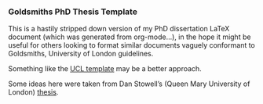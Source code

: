### Goldsmiths PhD Thesis Template ###

This is a hastily stripped down version of my PhD dissertation LaTeX
document (which was generated from org-mode…), in the hope it might be
useful for others looking to format similar documents vaguely
conformant to Goldsmiths, University of London guidelines.

Something like the [UCL
template](https://github.com/UCL/ucl-latex-thesis-templates) may be a
better approach.

Some ideas here were taken from Dan Stowell’s (Queen Mary University
of London)
[thesis](https://www.overleaf.com/latex/templates/queen-mary-university-of-london/fwfyjjkcswpw#.Wcp04HVSxhE).
